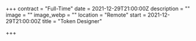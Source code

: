 +++
contract = "Full-Time"
date = 2021-12-29T21:00:00Z
description = ""
image = ""
image_webp = ""
location = "Remote"
start = 2021-12-29T21:00:00Z
title = "Token Designer"

+++
